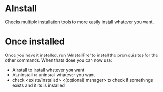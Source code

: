 # AInstall
Checks multiple installation tools to more easily install whatever you want. 

# Once installed
Once you have it installed, run 'AInstallPre' to install the prerequisites for the other commands.
When thats done you can now use:
- AInstall <name> to install whatever you want
- AUninstall <name> to uninstall whatever you want
- check <exists/installed> <name> <(optional) manager> to check if somethings exists and if its is installed
